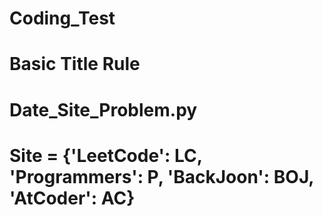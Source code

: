 # Coding_Test

# Basic Title Rule
# Date_Site_Problem.py 

# Site = {'LeetCode': LC, 'Programmers': P, 'BackJoon': BOJ, 'AtCoder': AC}